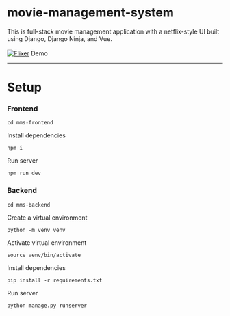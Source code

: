 # movie-management-system
This is full-stack movie management application with a netflix-style UI built using Django, Django Ninja, and Vue. 
\
\
[![Flixer](https://github.com/user-attachments/assets/335fe358-079c-4430-bf6c-13509f418dbc)](https://streamable.com/46z08q)
Demo
___
# Setup

### Frontend
```
cd mms-frontend
```
Install dependencies
```
npm i
```
Run server
```
npm run dev
```

### Backend
```
cd mms-backend
```
Create a virtual environment
```
python -m venv venv
```
Activate virtual environment
```
source venv/bin/activate
```
Install dependencies
```
pip install -r requirements.txt
```
Run server
```
python manage.py runserver
```
